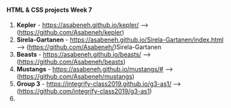 #### HTML & CSS projects Week 7

1. **Kepler** - https://asabeneh.github.io/kepler/ --> (https://github.com/Asabeneh/kepler)
2. **Sirela-Gartanen** - https://asabeneh.github.io/Sirela-Gartanen/index.html --> (https://github.com/Asabeneh/)Sirela-Gartanen
3. **Beasts** - https://asabeneh.github.io/beasts/ --> (https://github.com/Asabeneh/beasts)
4. **Mustangs** - https://asabeneh.github.io/mustangs/# --> (https://github.com/Asabeneh/mustangs)
5. **Group 3** - https://integrify-class2019.github.io/g3-as1/ -->(https://github.com/integrify-class2019/g3-as1)
6.
